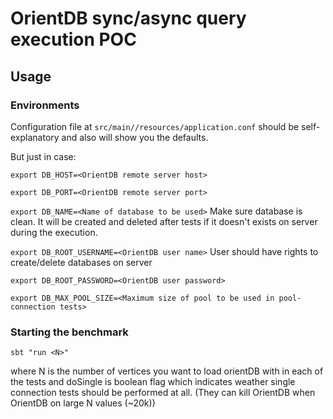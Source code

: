 OrientDB sync/async query execution POC
=======================

Usage
---

### Environments
Configuration file at `src/main//resources/application.conf` should be self-explanatory and also will show you the defaults.

But just in case:
  
`export DB_HOST=<OrientDB remote server host>`

`export DB_PORT=<OrientDB remote server port>`

`export DB_NAME=<Name of database to be used>` Make sure database is clean. It will be created and deleted after tests if it doesn't exists on server during the execution.

`export DB_ROOT_USERNAME=<OrientDB user name>` User should have rights to create/delete databases on server

`export DB_ROOT_PASSWORD=<OrientDB user password>`

`export DB_MAX_POOL_SIZE=<Maximum size of pool to be used in pool-connection tests>`

### Starting the benchmark
`sbt "run <N>"`

where N is the number of vertices you want to load orientDB with in each of the tests 
and doSingle is boolean flag which indicates weather single connection tests should be performed at all.
(They can kill OrientDB when OrientDB on large N values (~20k))
